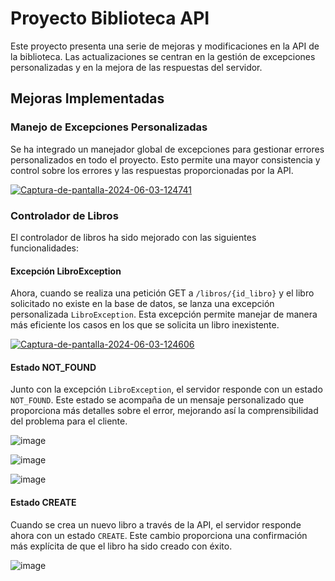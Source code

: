 # Proyecto Biblioteca API

Este proyecto presenta una serie de mejoras y modificaciones en la API de la biblioteca. Las actualizaciones se centran en la gestión de excepciones personalizadas y en la mejora de las respuestas del servidor.

## Mejoras Implementadas

### Manejo de Excepciones Personalizadas

Se ha integrado un manejador global de excepciones para gestionar errores personalizados en todo el proyecto. Esto permite una mayor consistencia y control sobre los errores y las respuestas proporcionadas por la API.

<a href='https://postimages.org/' target='_blank'><img src='https://i.postimg.cc/9Q66mn5h/Captura-de-pantalla-2024-06-03-124741.png' border='0' alt='Captura-de-pantalla-2024-06-03-124741'/></a>

### Controlador de Libros

El controlador de libros ha sido mejorado con las siguientes funcionalidades:

#### Excepción LibroException

Ahora, cuando se realiza una petición GET a `/libros/{id_libro}` y el libro solicitado no existe en la base de datos, se lanza una excepción personalizada `LibroException`. Esta excepción permite manejar de manera más eficiente los casos en los que se solicita un libro inexistente.

<a href='https://postimages.org/' target='_blank'><img src='https://i.postimg.cc/NMgPLhdW/Captura-de-pantalla-2024-06-03-124606.png' border='0' alt='Captura-de-pantalla-2024-06-03-124606'/></a>

#### Estado NOT_FOUND

Junto con la excepción `LibroException`, el servidor responde con un estado `NOT_FOUND`. Este estado se acompaña de un mensaje personalizado que proporciona más detalles sobre el error, mejorando así la comprensibilidad del problema para el cliente.

![image](https://github.com/LuisOrdenana/APILIBROEXCP/assets/170282412/02b9036f-e752-4834-9ba6-51e9c8d0987d)

![image](https://github.com/LuisOrdenana/APILIBROEXCP/assets/170282412/6fa41dc5-c44c-458a-98c9-e8af125dc868)

![image](https://github.com/LuisOrdenana/APILIBROEXCP/assets/170282412/b86e2206-9dd4-4ea1-accd-d634cf96f759)

#### Estado CREATE

Cuando se crea un nuevo libro a través de la API, el servidor responde ahora con un estado `CREATE`. Este cambio proporciona una confirmación más explícita de que el libro ha sido creado con éxito.

![image](https://github.com/LuisOrdenana/APILIBROEXCP/assets/170282412/17f7c17b-8324-42cc-a11f-0d0330bcd6b6)
